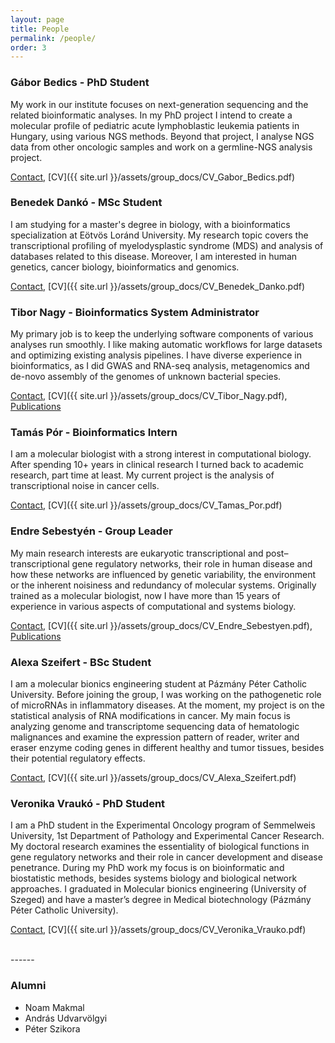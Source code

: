 ```yaml
---
layout: page
title: People
permalink: /people/
order: 3
---
```


<h3>Gábor Bedics - PhD Student</h3>

My work in our institute focuses on next-generation sequencing and the related
bioinformatic analyses. In my PhD project I intend to create a molecular profile
of pediatric acute lymphoblastic leukemia patients in Hungary, using various NGS
methods. Beyond that project, I analyse NGS data from other oncologic samples
and work on a germline-NGS analysis project.

[Contact](mailto:bedics.gabor@med.semmelweis-univ.hu), [CV]({{ site.url }}/assets/group_docs/CV_Gabor_Bedics.pdf)

<h3>Benedek Dankó - MSc Student</h3>

I am studying for a master's degree in biology, with a bioinformatics
specialization at Eötvös Loránd University. My research topic covers the
transcriptional profiling of myelodysplastic syndrome (MDS) and analysis of
databases related to this disease. Moreover, I am interested in human genetics,
cancer biology, bioinformatics and genomics.

[Contact](mailto:dankobenedek@gmail.com), [CV]({{ site.url }}/assets/group_docs/CV_Benedek_Danko.pdf)

<h3>Tibor Nagy - Bioinformatics System Administrator</h3>

My primary job is to keep the underlying software components of various analyses
run smoothly. I like making automatic workflows for large datasets and
optimizing existing analysis pipelines. I have diverse experience in bioinformatics,
as I did GWAS and RNA-seq analysis, metagenomics and de-novo assembly of the
genomes of unknown bacterial species.

[Contact](mailto:nagy.tibor@med.unideb.hu), [CV]({{ site.url }}/assets/group_docs/CV_Tibor_Nagy.pdf), [Publications](https://scholar.google.com/citations?hl=en&user=qpUsynEAAAAJ&view_op=list_works&sortby=pubdate)

<h3>Tamás Pór - Bioinformatics Intern</h3>

I am a molecular biologist with a strong interest in computational biology.
After spending 10+ years in clinical research I turned back to academic
research, part time at least. My current project is the analysis of
transcriptional noise in cancer cells. 

[Contact](mailto:tomasz.por@gmail.com), [CV]({{ site.url }}/assets/group_docs/CV_Tamas_Por.pdf)

<h3>Endre Sebestyén - Group Leader</h3>

My main research interests are eukaryotic transcriptional and
post–transcriptional gene regulatory networks, their role in human disease and
how these networks are influenced by genetic variability, the environment or the
inherent noisiness and redundancy of molecular systems. Originally trained as a
molecular biologist, now I have more than 15 years of experience in various
aspects of computational and systems biology.

[Contact](https://semmelweis.hu/telefonkonyv/?emp_id=14945), [CV]({{ site.url }}/assets/group_docs/CV_Endre_Sebestyen.pdf), [Publications](https://scholar.google.com/citations?hl=en&user=EFq-0McAAAAJ&view_op=list_works&sortby=pubdate)

<h3>Alexa Szeifert - BSc Student</h3>

I am a molecular bionics engineering student at Pázmány Péter Catholic
University. Before joining the group, I was working on the pathogenetic role of
microRNAs in inflammatory diseases. At the moment, my project is on the
statistical analysis of RNA modifications in cancer. My main focus is analyzing
genome and transcriptome sequencing data of hematologic malignances and examine
the expression pattern of reader, writer and eraser enzyme coding genes in
different healthy and tumor tissues, besides their potential regulatory effects.

[Contact](mailto:alexaszeifert@gmail.com), [CV]({{ site.url }}/assets/group_docs/CV_Alexa_Szeifert.pdf)

<h3>Veronika Vraukó - PhD Student</h3>

I am a PhD student in the Experimental Oncology program of Semmelweis University,
1st Department of Pathology and Experimental Cancer Research. My doctoral
research examines the essentiality of biological functions in gene regulatory
networks and their role in cancer development and disease penetrance. During my
PhD work my focus is on bioinformatic and biostatistic methods, besides 
systems biology and biological network approaches. I graduated in Molecular
bionics engineering (University of Szeged) and have a master’s degree in Medical
biotechnology (Pázmány Péter Catholic University).

[Contact](mailto:vrauko.veronika@med.semmelweis-univ.hu), [CV]({{ site.url }}/assets/group_docs/CV_Veronika_Vrauko.pdf)

<br />
------
<br />

<h3>Alumni</h3>

* Noam Makmal
* András Udvarvölgyi
* Péter Szikora
